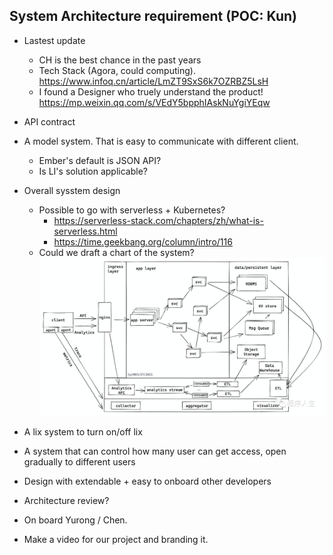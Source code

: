 ## System Architecture requirement (POC: Kun)

- Lastest update
  - CH is the best chance in the past years
  - Tech Stack (Agora, could computing). https://www.infoq.cn/article/LmZT9SxS6k7OZRBZ5LsH
  - I found a Designer who truely understand the product! https://mp.weixin.qq.com/s/VEdY5bpphIAskNuYgiYEqw

- API contract

- A model system. That is easy to communicate with different client.
  - Ember's default is JSON API?
  - Is LI's solution applicable?

- Overall sysstem design
  - Possible to go with serverless + Kubernetes?
    - https://serverless-stack.com/chapters/zh/what-is-serverless.html
    - https://time.geekbang.org/column/intro/116
  - Could we draft a chart of the system?
![system_design](images/2_system_design.PNG)


- A lix system to turn on/off lix

- A system that can control how many user can get access, open gradually to different users

- Design with extendable + easy to onboard other developers

- Architecture review?

- On board Yurong / Chen.

- Make a video for our project and branding it.
